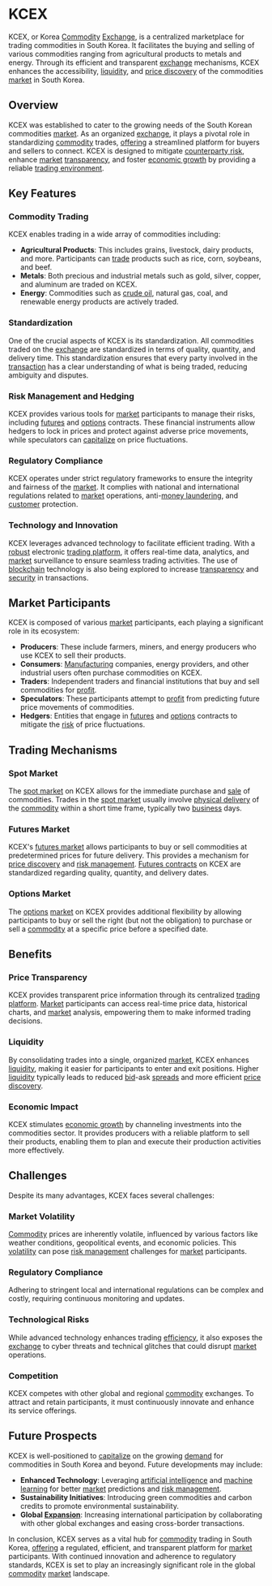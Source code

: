 # KCEX

KCEX, or Korea [Commodity](../c/commodity.md) [Exchange](../e/exchange.md), is a centralized marketplace for trading commodities in South Korea. It facilitates the buying and selling of various commodities ranging from agricultural products to metals and energy. Through its efficient and transparent [exchange](../e/exchange.md) mechanisms, KCEX enhances the accessibility, [liquidity](../l/liquidity.md), and [price discovery](../p/price_discovery.md) of the commodities [market](../m/market.md) in South Korea. 

## Overview

KCEX was established to cater to the growing needs of the South Korean commodities [market](../m/market.md). As an organized [exchange](../e/exchange.md), it plays a pivotal role in standardizing [commodity](../c/commodity.md) trades, [offering](../o/offering.md) a streamlined platform for buyers and sellers to connect. KCEX is designed to mitigate [counterparty risk](../c/counterparty_risk.md), enhance [market](../m/market.md) [transparency](../t/transparency.md), and foster [economic growth](../e/economic_growth.md) by providing a reliable [trading environment](../t/trading_environment.md).

## Key Features

### Commodity Trading

KCEX enables trading in a wide array of commodities including:

- **Agricultural Products**: This includes grains, livestock, dairy products, and more. Participants can [trade](../t/trade.md) products such as rice, corn, soybeans, and beef.
- **Metals**: Both precious and industrial metals such as gold, silver, copper, and aluminum are traded on KCEX.
- **Energy**: Commodities such as [crude oil](../c/crude_oil.md), natural gas, coal, and renewable energy products are actively traded.

### Standardization

One of the crucial aspects of KCEX is its standardization. All commodities traded on the [exchange](../e/exchange.md) are standardized in terms of quality, quantity, and delivery time. This standardization ensures that every party involved in the [transaction](../t/transaction.md) has a clear understanding of what is being traded, reducing ambiguity and disputes.

### Risk Management and Hedging

KCEX provides various tools for [market](../m/market.md) participants to manage their risks, including [futures](../f/futures.md) and [options](../o/options.md) contracts. These financial instruments allow hedgers to lock in prices and protect against adverse price movements, while speculators can [capitalize](../c/capitalize.md) on price fluctuations.

### Regulatory Compliance

KCEX operates under strict regulatory frameworks to ensure the integrity and fairness of the [market](../m/market.md). It complies with national and international regulations related to [market](../m/market.md) operations, anti-[money laundering](../m/money_laundering.md), and [customer](../c/customer.md) protection.

### Technology and Innovation

KCEX leverages advanced technology to facilitate efficient trading. With a [robust](../r/robust.md) electronic [trading platform](../t/trading_platform.md), it offers real-time data, analytics, and [market](../m/market.md) surveillance to ensure seamless trading activities. The use of [blockchain](../b/blockchain_in_trading.md) technology is also being explored to increase [transparency](../t/transparency.md) and [security](../s/security.md) in transactions.

## Market Participants

KCEX is composed of various [market](../m/market.md) participants, each playing a significant role in its ecosystem:

- **Producers**: These include farmers, miners, and energy producers who use KCEX to sell their products.
- **Consumers**: [Manufacturing](../m/manufacturing.md) companies, energy providers, and other industrial users often purchase commodities on KCEX.
- **Traders**: Independent traders and financial institutions that buy and sell commodities for [profit](../p/profit.md).
- **Speculators**: These participants attempt to [profit](../p/profit.md) from predicting future price movements of commodities.
- **Hedgers**: Entities that engage in [futures](../f/futures.md) and [options](../o/options.md) contracts to mitigate the [risk](../r/risk.md) of price fluctuations.

## Trading Mechanisms

### Spot Market

The [spot market](../s/spot_market.md) on KCEX allows for the immediate purchase and [sale](../s/sale.md) of commodities. Trades in the [spot market](../s/spot_market.md) usually involve [physical delivery](../p/physical_delivery_in_trading.md) of the [commodity](../c/commodity.md) within a short time frame, typically two [business](../b/business.md) days.

### Futures Market

KCEX's [futures market](../f/futures_market.md) allows participants to buy or sell commodities at predetermined prices for future delivery. This provides a mechanism for [price discovery](../p/price_discovery.md) and [risk management](../r/risk_management.md). [Futures contracts](../f/futures_contracts.md) on KCEX are standardized regarding quality, quantity, and delivery dates.

### Options Market

The [options](../o/options.md) [market](../m/market.md) on KCEX provides additional flexibility by allowing participants to buy or sell the right (but not the obligation) to purchase or sell a [commodity](../c/commodity.md) at a specific price before a specified date.

## Benefits

### Price Transparency

KCEX provides transparent price information through its centralized [trading platform](../t/trading_platform.md). [Market](../m/market.md) participants can access real-time price data, historical charts, and [market](../m/market.md) analysis, empowering them to make informed trading decisions.

### Liquidity

By consolidating trades into a single, organized [market](../m/market.md), KCEX enhances [liquidity](../l/liquidity.md), making it easier for participants to enter and exit positions. Higher [liquidity](../l/liquidity.md) typically leads to reduced [bid](../b/bid.md)-ask [spreads](../s/spreads.md) and more efficient [price discovery](../p/price_discovery.md).

### Economic Impact

KCEX stimulates [economic growth](../e/economic_growth.md) by channeling investments into the commodities sector. It provides producers with a reliable platform to sell their products, enabling them to plan and execute their production activities more effectively. 

## Challenges

Despite its many advantages, KCEX faces several challenges:

### Market Volatility

[Commodity](../c/commodity.md) prices are inherently volatile, influenced by various factors like weather conditions, geopolitical events, and economic policies. This [volatility](../v/volatility.md) can pose [risk management](../r/risk_management.md) challenges for [market](../m/market.md) participants.

### Regulatory Compliance

Adhering to stringent local and international regulations can be complex and costly, requiring continuous monitoring and updates.

### Technological Risks

While advanced technology enhances trading [efficiency](../e/efficiency.md), it also exposes the [exchange](../e/exchange.md) to cyber threats and technical glitches that could disrupt [market](../m/market.md) operations.

### Competition

KCEX competes with other global and regional [commodity](../c/commodity.md) exchanges. To attract and retain participants, it must continuously innovate and enhance its service offerings.

## Future Prospects

KCEX is well-positioned to [capitalize](../c/capitalize.md) on the growing [demand](../d/demand.md) for commodities in South Korea and beyond. Future developments may include:

- **Enhanced Technology**: Leveraging [artificial intelligence](../a/artificial_intelligence_in_trading.md) and [machine learning](../m/machine_learning.md) for better [market](../m/market.md) predictions and [risk management](../r/risk_management.md).
- **Sustainability Initiatives**: Introducing green commodities and carbon credits to promote environmental sustainability.
- **Global [Expansion](../e/expansion.md)**: Increasing international participation by collaborating with other global exchanges and easing cross-border transactions.

In conclusion, KCEX serves as a vital hub for [commodity](../c/commodity.md) trading in South Korea, [offering](../o/offering.md) a regulated, efficient, and transparent platform for [market](../m/market.md) participants. With continued innovation and adherence to regulatory standards, KCEX is set to play an increasingly significant role in the global [commodity](../c/commodity.md) [market](../m/market.md) landscape.